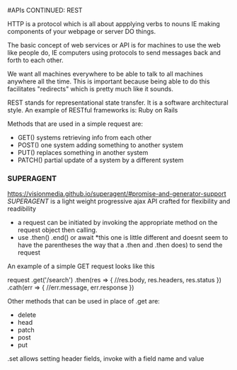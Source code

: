 #APIs CONTINUED: REST

HTTP is a protocol which is all about appplying verbs to nouns IE making components of your webpage or server DO things. 

The basic concept of web services or API is for machines to use the web like people do, IE computers using protocols to send messages back and forth to each other. 

We want all machines everywhere to be able to talk to all machines anywhere all the time. This is important because being able to do this facilitates "redirects" which is pretty much like it sounds.

REST stands for representational state transfer.  It is a software architectural style.  An example of RESTful frameworks is: Ruby on Rails

Methods that are used in a simple request are:
- GET() systems retrieving info from each other
- POST() one system adding something to another system
- PUT() replaces something in another system
- PATCH() partial update of a system by a different system

### SUPERAGENT 
https://visionmedia.github.io/superagent/#promise-and-generator-support 
*SUPERAGENT* is a light weight progressive ajax API crafted for flexibility and readibility
  - a request can be initiated by invoking the appropriate method on the request object then calling.
  - use .then() .end() or await *this one is little different and doesnt seem to have the parentheses the way that a .then and .then does) to send the request

An example of a simple GET request looks like this

request 
  .get('/search')
  .then(res => {
    //res.body, res.headers, res.status
  })
  .cath(err => {
    //err.message, err.response
  })

Other methods that can be used in place of .get are: 
- delete
- head
- patch
- post 
- put 

.set allows setting header fields, invoke with a field name and value


